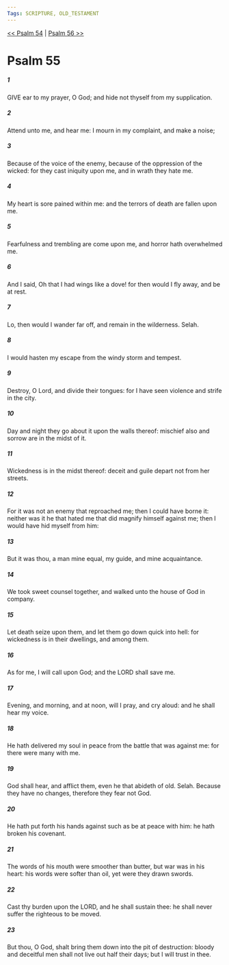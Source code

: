 ```yaml
---
Tags: SCRIPTURE, OLD_TESTAMENT
---
```


[<< Psalm 54](OLD_TESTAMENT/19_Psalms/Psalm_54.md) | [Psalm 56 >>](OLD_TESTAMENT/19_Psalms/Psalm_56.md)

# Psalm 55

##### 1
 GIVE ear to my prayer, O God; and hide not thyself from my supplication.
##### 2
 Attend unto me, and hear me: I mourn in my complaint, and make a noise;
##### 3
 Because of the voice of the enemy, because of the oppression of the wicked: for they cast iniquity upon me, and in wrath they hate me.
##### 4
 My heart is sore pained within me: and the terrors of death are fallen upon me.
##### 5
 Fearfulness and trembling are come upon me, and horror hath overwhelmed me.
##### 6
 And I said, Oh that I had wings like a dove!  for then would I fly away, and be at rest.
##### 7
 Lo, then would I wander far off, and remain in the wilderness.  Selah.
##### 8
 I would hasten my escape from the windy storm and tempest.
##### 9
 Destroy, O Lord, and divide their tongues: for I have seen violence and strife in the city.
##### 10
 Day and night they go about it upon the walls thereof: mischief also and sorrow are in the midst of it.
##### 11
 Wickedness is in the midst thereof: deceit and guile depart not from her streets.
##### 12
 For it was not an enemy that reproached me; then I could have borne it: neither was it he that hated me that did magnify himself against me; then I would have hid myself from him:
##### 13
 But it was thou, a man mine equal, my guide, and mine acquaintance.
##### 14
 We took sweet counsel together, and walked unto the house of God in company.
##### 15
 Let death seize upon them, and let them go down quick into hell: for wickedness is in their dwellings, and among them.
##### 16
 As for me, I will call upon God; and the LORD shall save me.
##### 17
 Evening, and morning, and at noon, will I pray, and cry aloud: and he shall hear my voice.
##### 18
 He hath delivered my soul in peace from the battle that was against me: for there were many with me.
##### 19
 God shall hear, and afflict them, even he that abideth of old.  Selah.  Because they have no changes, therefore they fear not God.
##### 20
 He hath put forth his hands against such as be at peace with him: he hath broken his covenant.
##### 21
 The words of his mouth were smoother than butter, but war was in his heart: his words were softer than oil, yet were they drawn swords.
##### 22
 Cast thy burden upon the LORD, and he shall sustain thee: he shall never suffer the righteous to be moved.
##### 23
 But thou, O God, shalt bring them down into the pit of destruction: bloody and deceitful men shall not live out half their days; but I will trust in thee.
